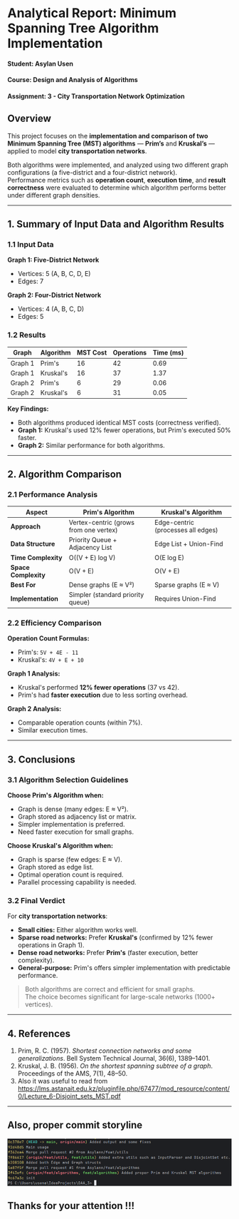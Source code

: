 # Analytical Report: Minimum Spanning Tree Algorithm Implementation

#### **Student:** Asylan Usen  
#### **Course:** Design and Analysis of Algorithms  
#### **Assignment:** 3 - City Transportation Network Optimization  

## Overview

This project focuses on the **implementation and comparison of two Minimum Spanning Tree (MST) algorithms** — **Prim’s** and **Kruskal’s** — applied to model **city transportation networks**.

Both algorithms were implemented, and analyzed using two different graph configurations (a five-district and a four-district network).  
Performance metrics such as **operation count**, **execution time**, and **result correctness** were evaluated to determine which algorithm performs better under different graph densities.

---

## 1. Summary of Input Data and Algorithm Results

### 1.1 Input Data

**Graph 1: Five-District Network**
- Vertices: 5 (A, B, C, D, E)
- Edges: 7

**Graph 2: Four-District Network**
- Vertices: 4 (A, B, C, D)
- Edges: 5

### 1.2 Results

| Graph  | Algorithm   | MST Cost | Operations | Time (ms) |
|---------|-------------|-------|-------------|------------|
| Graph 1 | Prim's      | 16   | 42          | 0.69       |
| Graph 1 | Kruskal's   | 16   | 37          | 1.37       |
| Graph 2 | Prim's      | 6    | 29          | 0.06       |
| Graph 2 | Kruskal's   | 6    | 31          | 0.05       |

**Key Findings:**
- Both algorithms produced identical MST costs (correctness verified).
- **Graph 1:** Kruskal's used 12% fewer operations, but Prim's executed 50% faster.
- **Graph 2:** Similar performance for both algorithms.

---

## 2. Algorithm Comparison

### 2.1 Performance Analysis

| Aspect | Prim's Algorithm | Kruskal's Algorithm |
|--------|------------------|----------------------|
| **Approach** | Vertex-centric (grows from one vertex) | Edge-centric (processes all edges) |
| **Data Structure** | Priority Queue + Adjacency List | Edge List + Union-Find |
| **Time Complexity** | O((V + E) log V) | O(E log E) |
| **Space Complexity** | O(V + E) | O(V + E) |
| **Best For** | Dense graphs (E ≈ V²) | Sparse graphs (E ≈ V) |
| **Implementation** | Simpler (standard priority queue) | Requires Union-Find |

### 2.2 Efficiency Comparison

**Operation Count Formulas:**
- Prim's: `5V + 4E - 11`
- Kruskal's: `4V + E + 10`

**Graph 1 Analysis:**
- Kruskal's performed **12% fewer operations** (37 vs 42).
- Prim's had **faster execution** due to less sorting overhead.

**Graph 2 Analysis:**
- Comparable operation counts (within 7%).
- Similar execution times.

---

## 3. Conclusions

### 3.1 Algorithm Selection Guidelines

**Choose Prim's Algorithm when:**
- Graph is dense (many edges: E ≈ V²).
- Graph stored as adjacency list or matrix.
- Simpler implementation is preferred.
- Need faster execution for small graphs.

**Choose Kruskal's Algorithm when:**
- Graph is sparse (few edges: E ≈ V).
- Graph stored as edge list.
- Optimal operation count is required.
- Parallel processing capability is needed.


### 3.2 Final Verdict

For **city transportation networks**:
- **Small cities:** Either algorithm works well.
- **Sparse road networks:** Prefer **Kruskal's** (confirmed by 12% fewer operations in Graph 1).
- **Dense road networks:** Prefer **Prim's** (faster execution, better complexity).
- **General-purpose:** Prim's offers simpler implementation with predictable performance.

> Both algorithms are correct and efficient for small graphs.  
> The choice becomes significant for large-scale networks (1000+ vertices).

---

## 4. References


1. Prim, R. C. (1957). *Shortest connection networks and some generalizations*. Bell System Technical Journal, 36(6), 1389–1401.
2. Kruskal, J. B. (1956). *On the shortest spanning subtree of a graph*. Proceedings of the AMS, 7(1), 48–50.
3. Also it was useful to read from https://lms.astanait.edu.kz/pluginfile.php/67477/mod_resource/content/0/Lecture_6-Disjoint_sets_MST.pdf
---

## Also, proper commit storyline

<img src="https://github.com/Asylann/DAA_3/blob/main/CommitStoryline.png" alt="git log Screenshot"/>

## Thanks for your attention !!!
